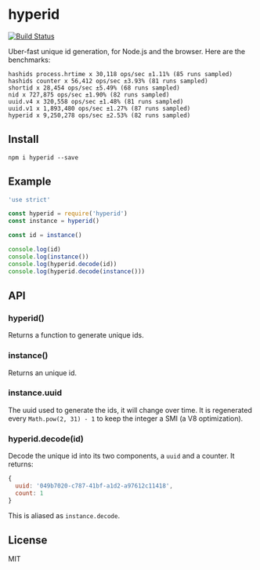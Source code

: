 # hyperid

[![Build
Status](https://travis-ci.org/mcollina/hyperid.svg)](https://travis-ci.org/mcollina/hyperid)

Uber-fast unique id generation, for Node.js and the browser.
Here are the benchmarks:

```
hashids process.hrtime x 30,118 ops/sec ±1.11% (85 runs sampled)
hashids counter x 56,412 ops/sec ±3.93% (81 runs sampled)
shortid x 28,454 ops/sec ±5.49% (68 runs sampled)
nid x 727,875 ops/sec ±1.90% (82 runs sampled)
uuid.v4 x 320,558 ops/sec ±1.48% (81 runs sampled)
uuid.v1 x 1,893,480 ops/sec ±1.27% (87 runs sampled)
hyperid x 9,250,278 ops/sec ±2.53% (82 runs sampled)
```

## Install

```
npm i hyperid --save
```

## Example

```js
'use strict'

const hyperid = require('hyperid')
const instance = hyperid()

const id = instance()

console.log(id)
console.log(instance())
console.log(hyperid.decode(id))
console.log(hyperid.decode(instance()))
```

## API

### hyperid()

Returns a function to generate unique ids.

### instance()

Returns an unique id.

### instance.uuid

The uuid used to generate the ids, it will change over time.
It is regenerated every `Math.pow(2, 31) - 1` to keep the integer a SMI
(a V8 optimization).

### hyperid.decode(id)

Decode the unique id into its two components, a `uuid` and a counter.
It returns:

```js
{
  uuid: '049b7020-c787-41bf-a1d2-a97612c11418',
  count: 1
}
```

This is aliased as `instance.decode`.

## License

MIT
